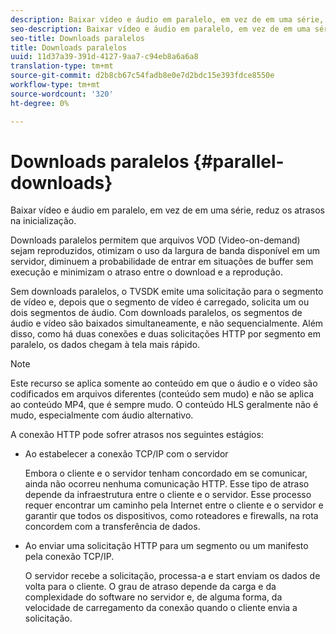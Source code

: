 ```yaml
---
description: Baixar vídeo e áudio em paralelo, em vez de em uma série, reduz os atrasos na inicialização.
seo-description: Baixar vídeo e áudio em paralelo, em vez de em uma série, reduz os atrasos na inicialização.
seo-title: Downloads paralelos
title: Downloads paralelos
uuid: 11d37a39-391d-4127-9aa7-c94eb8a6a6a8
translation-type: tm+mt
source-git-commit: d2b8cb67c54fadb8e0e7d2bdc15e393fdce8550e
workflow-type: tm+mt
source-wordcount: '320'
ht-degree: 0%

---
```



# Downloads paralelos {#parallel-downloads}

Baixar vídeo e áudio em paralelo, em vez de em uma série, reduz os atrasos na inicialização.

Downloads paralelos permitem que arquivos VOD (Video-on-demand) sejam reproduzidos, otimizam o uso da largura de banda disponível em um servidor, diminuem a probabilidade de entrar em situações de buffer sem execução e minimizam o atraso entre o download e a reprodução.

<!-- 

Removed as part of "no DASH use cases" for 2.5.1, May 31st, 2017 release.
<p>Parallel downloads allows DASH video-on-demand (VOD) files to be played, optimizes the available bandwidth usage from a server, lowers the probability of getting into buffer under-run situations, and minimizes the delay between download and playback. </p>

 -->

Sem downloads paralelos, o TVSDK emite uma solicitação para o segmento de vídeo e, depois que o segmento de vídeo é carregado, solicita um ou dois segmentos de áudio. Com downloads paralelos, os segmentos de áudio e vídeo são baixados simultaneamente, e não sequencialmente. Além disso, como há duas conexões e duas solicitações HTTP por segmento em paralelo, os dados chegam à tela mais rápido.

>[!NOTE]
>
>Este recurso se aplica somente ao conteúdo em que o áudio e o vídeo são codificados em arquivos diferentes (conteúdo sem mudo) e não se aplica ao conteúdo MP4, que é sempre mudo. O conteúdo HLS geralmente não é mudo, especialmente com áudio alternativo.

<!-- 

See comment above (DASH use case removed).
`<note type="restriction">`
  This feature applies only to content where the audio and video are encoded into different files (unmuxed content) and does not apply to MP4 content, which is always muxed. Most DASH content is unmuxed, and HLS content is often unmuxed, especially with alternate audio. 
`</note>`

 -->

A conexão HTTP pode sofrer atrasos nos seguintes estágios:

* Ao estabelecer a conexão TCP/IP com o servidor

   Embora o cliente e o servidor tenham concordado em se comunicar, ainda não ocorreu nenhuma comunicação HTTP. Esse tipo de atraso depende da infraestrutura entre o cliente e o servidor. Esse processo requer encontrar um caminho pela Internet entre o cliente e o servidor e garantir que todos os dispositivos, como roteadores e firewalls, na rota concordem com a transferência de dados.
* Ao enviar uma solicitação HTTP para um segmento ou um manifesto pela conexão TCP/IP.

   O servidor recebe a solicitação, processa-a e start enviam os dados de volta para o cliente. O grau de atraso depende da carga e da complexidade do software no servidor e, de alguma forma, da velocidade de carregamento da conexão quando o cliente envia a solicitação.